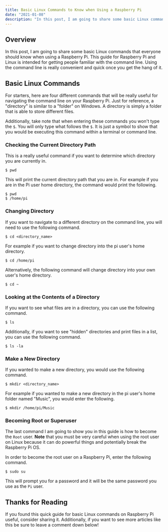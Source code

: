 ```yaml
---
title: Basic Linux Commands to Know when Using a Raspberry Pi
date: "2021-01-08"
description: "In this post, I am going to share some basic Linux commands that everyone should know when using a Raspberry Pi. This guide for Raspberry Pi and Linux is intended for getting people familiar with the command line."
---
```


## Overview

In this post, I am going to share some basic Linux commands that everyone should know when using a Raspberry Pi. This guide for Raspberry Pi and Linux is intended for getting people familiar with the command line. Using the command line is really convenient and quick once you get the hang of it.

## Basic Linux Commands

For starters, here are four different commands that will be really useful for navigating the command line on your Raspberry Pi. Just for reference, a "directory" is similar to a "folder" on Windows. A directory is simply a folder that is able to store different files.

Additionally, take note that when entering these commands you won't type the `$`. You will only type what follows the `$`. It is just a symbol to show that you would be executing this command within a terminal or command line.

### Checking the Current Directory Path

This is a really useful command if you want to determine which directory you are currently in.

```
$ pwd
```

This will print the current directory path that you are in. For example if you are in the Pi user home directory, the command would print the following.

```
$ pwd
$ /home/pi
```

### Changing Directory

If you want to navigate to a different directory on the command line, you will need to use the following command.

```
$ cd <directory_name>
```

For example if you want to change directory into the pi user's home directory.
```
$ cd /home/pi
```

Alternatively, the following command will change directory into your own user's home directory.
```
$ cd ~
```

### Looking at the Contents of a Directory

If you want to see what files are in a directory, you can use the following command.

```
$ ls
```

Additionally, if you want to see "hidden" directories and print files in a list, you can use the following command.

```
$ ls -la
```

### Make a New Directory

If you wanted to make a new directory, you would use the following command.

```
$ mkdir <directory_name>
```

For example if you wanted to make a new directory in the pi user's home folder named "Music", you would enter the following.

```
$ mkdir /home/pi/Music
```

### Becoming Root or Superuser

The last command I am going to show you in this guide is how to become the `Root` user. **Note** that you must be very careful when using the root user on Linux because it can do powerful things and potentially break the Raspberry Pi OS.

In order to become the root user on a Raspberry Pi, enter the following command.

```
$ sudo su
```

This will prompt you for a password and it will be the same password you use as the `Pi` user.

## Thanks for Reading

If you found this quick guide for basic Linux commands on Raspberry Pi useful, consider sharing it. Additionally, if you want to see more articles like this be sure to leave a comment down below!